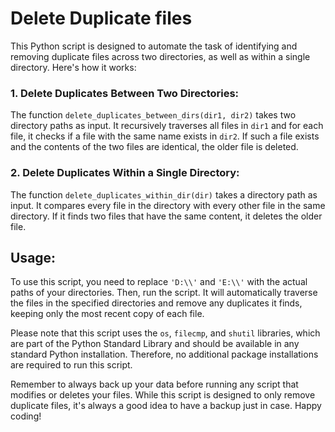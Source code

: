 # Delete Duplicate files
This Python script is designed to automate the task of identifying and removing duplicate files across two directories, as well as within a single directory. Here's how it works:

### 1. Delete Duplicates Between Two Directories: 
The function `delete_duplicates_between_dirs(dir1, dir2)` takes two directory paths as input. It recursively traverses all files in `dir1` and for each file, it checks if a file with the same name exists in `dir2`. 
If such a file exists and the contents of the two files are identical, the older file is deleted.

### 2. Delete Duplicates Within a Single Directory:
The function `delete_duplicates_within_dir(dir)` takes a directory path as input. It compares every file in the directory with every other file in the same directory. If it finds two files that have the same content, it deletes the older file.

## Usage:
To use this script, you need to replace `'D:\\'` and `'E:\\'` with the actual paths of your directories. Then, run the script. 
It will automatically traverse the files in the specified directories and remove any duplicates it finds, keeping only the most recent copy of each file.

Please note that this script uses the `os`, `filecmp`, and `shutil` libraries, which are part of the Python Standard Library and should be available in any standard Python installation. 
Therefore, no additional package installations are required to run this script.

Remember to always back up your data before running any script that modifies or deletes your files. While this script is designed to only remove duplicate files, it's always a good idea to have a backup just in case. Happy coding!
